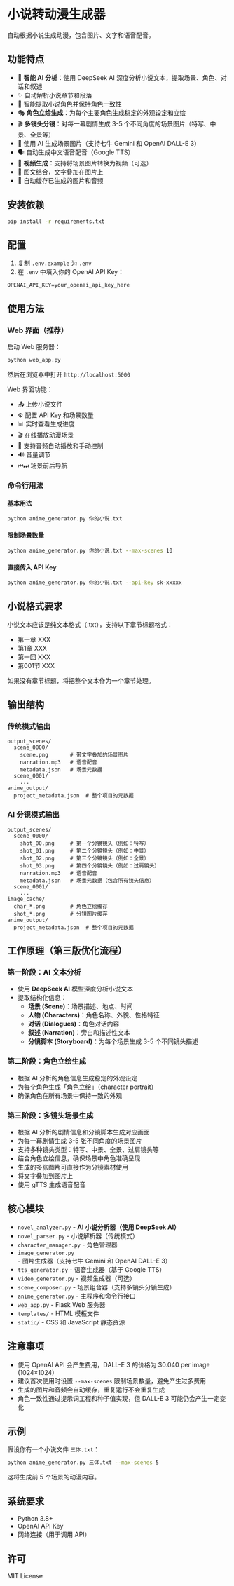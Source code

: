 # 小说转动漫生成器

自动根据小说生成动漫，包含图片、文字和语音配音。

## 功能特点

- 🤖 **智能 AI 分析**：使用 DeepSeek AI 深度分析小说文本，提取场景、角色、对话和叙述
- ✨ 自动解析小说章节和段落
- 👥 智能提取小说角色并保持角色一致性
- 🎭 **角色立绘生成**：为每个主要角色生成稳定的外观设定和立绘
- 🎬 **多镜头分镜**：对每一幕剧情生成 3-5 个不同角度的场景图片（特写、中景、全景等）
- 🎨 使用 AI 生成场景图片（支持七牛 Gemini 和 OpenAI DALL-E 3）
- 🗣️ 自动生成中文语音配音（Google TTS）
- 🎥 **视频生成**：支持将场景图片转换为视频（可选）
- 📝 图文结合，文字叠加在图片上
- 💾 自动缓存已生成的图片和音频

## 安装依赖

```bash
pip install -r requirements.txt
```

## 配置

1. 复制 `.env.example` 为 `.env`
2. 在 `.env` 中填入你的 OpenAI API Key：

```
OPENAI_API_KEY=your_openai_api_key_here
```

## 使用方法

### Web 界面（推荐）

启动 Web 服务器：

```bash
python web_app.py
```

然后在浏览器中打开 `http://localhost:5000`

Web 界面功能：
- 📤 上传小说文件
- ⚙️ 配置 API Key 和场景数量
- 📊 实时查看生成进度
- 🎬 在线播放动漫场景
- 🎵 支持音频自动播放和手动控制
- 🔊 音量调节
- ⏮⏭ 场景前后导航

### 命令行用法

#### 基本用法

```bash
python anime_generator.py 你的小说.txt
```

#### 限制场景数量

```bash
python anime_generator.py 你的小说.txt --max-scenes 10
```

#### 直接传入 API Key

```bash
python anime_generator.py 你的小说.txt --api-key sk-xxxxx
```

## 小说格式要求

小说文本应该是纯文本格式（.txt），支持以下章节标题格式：

- 第一章 XXX
- 第1章 XXX
- 第一回 XXX
- 第001节 XXX

如果没有章节标题，将把整个文本作为一个章节处理。

## 输出结构

### 传统模式输出

```
output_scenes/
  scene_0000/
    scene.png       # 带文字叠加的场景图片
    narration.mp3   # 语音配音
    metadata.json   # 场景元数据
  scene_0001/
    ...
anime_output/
  project_metadata.json  # 整个项目的元数据
```

### AI 分镜模式输出

```
output_scenes/
  scene_0000/
    shot_00.png     # 第一个分镜镜头（例如：特写）
    shot_01.png     # 第二个分镜镜头（例如：中景）
    shot_02.png     # 第三个分镜镜头（例如：全景）
    shot_03.png     # 第四个分镜镜头（例如：过肩镜头）
    narration.mp3   # 语音配音
    metadata.json   # 场景元数据（包含所有镜头信息）
  scene_0001/
    ...
image_cache/
  char_*.png        # 角色立绘缓存
  shot_*.png        # 分镜图片缓存
anime_output/
  project_metadata.json  # 整个项目的元数据
```

## 工作原理（第三版优化流程）

### 第一阶段：AI 文本分析
- 使用 **DeepSeek AI** 模型深度分析小说文本
- 提取结构化信息：
  - **场景 (Scene)**：场景描述、地点、时间
  - **人物 (Characters)**：角色名称、外貌、性格特征
  - **对话 (Dialogues)**：角色对话内容
  - **叙述 (Narration)**：旁白和描述性文本
  - **分镜脚本 (Storyboard)**：为每个场景生成 3-5 个不同镜头描述

### 第二阶段：角色立绘生成
- 根据 AI 分析的角色信息生成稳定的外观设定
- 为每个角色生成「角色立绘」（character portrait）
- 确保角色在所有场景中保持一致的外观

### 第三阶段：多镜头场景生成
- 根据 AI 分析的剧情信息和分镜脚本生成对应画面
- 为每一幕剧情生成 3-5 张不同角度的场景图片
- 支持多种镜头类型：特写、中景、全景、过肩镜头等
- 结合角色立绘信息，确保场景中角色准确呈现
- 生成的多张图片可直接作为分镜素材使用
- 将文字叠加到图片上
- 使用 gTTS 生成语音配音

## 核心模块

- `novel_analyzer.py` - **AI 小说分析器（使用 DeepSeek AI）**
- `novel_parser.py` - 小说解析器（传统模式）
- `character_manager.py` - 角色管理器
- `image_generator.py` - 图片生成器（支持七牛 Gemini 和 OpenAI DALL-E 3）
- `tts_generator.py` - 语音生成器（基于 Google TTS）
- `video_generator.py` - 视频生成器（可选）
- `scene_composer.py` - 场景组合器（支持多镜头分镜生成）
- `anime_generator.py` - 主程序和命令行接口
- `web_app.py` - Flask Web 服务器
- `templates/` - HTML 模板文件
- `static/` - CSS 和 JavaScript 静态资源

## 注意事项

- 使用 OpenAI API 会产生费用，DALL-E 3 的价格为 $0.040 per image (1024×1024)
- 建议首次使用时设置 `--max-scenes` 限制场景数量，避免产生过多费用
- 生成的图片和音频会自动缓存，重复运行不会重复生成
- 角色一致性通过提示词工程和种子值实现，但 DALL-E 3 可能仍会产生一定变化

## 示例

假设你有一个小说文件 `三体.txt`：

```bash
python anime_generator.py 三体.txt --max-scenes 5
```

这将生成前 5 个场景的动漫内容。

## 系统要求

- Python 3.8+
- OpenAI API Key
- 网络连接（用于调用 API）

## 许可

MIT License
